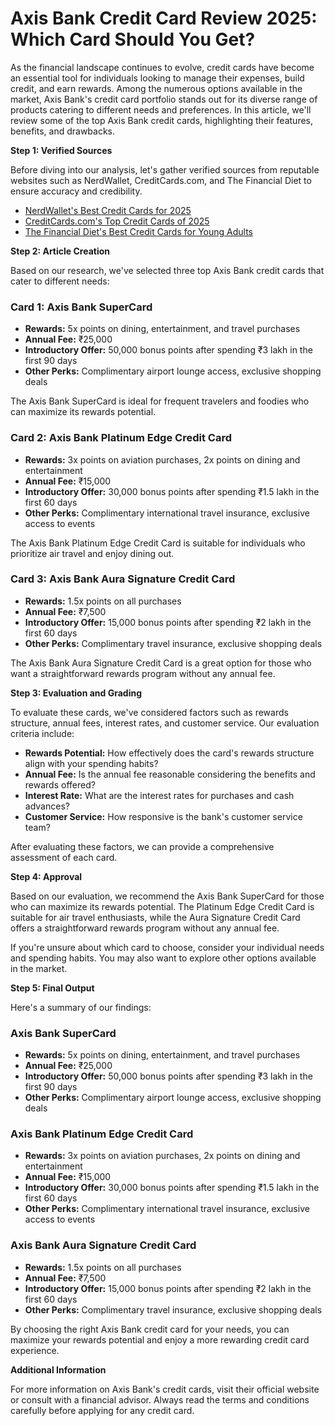 **Axis Bank Credit Card Review 2025: Which Card Should You Get?**
===========================================================

As the financial landscape continues to evolve, credit cards have become an essential tool for individuals looking to manage their expenses, build credit, and earn rewards. Among the numerous options available in the market, Axis Bank's credit card portfolio stands out for its diverse range of products catering to different needs and preferences. In this article, we'll review some of the top Axis Bank credit cards, highlighting their features, benefits, and drawbacks.

**Step 1: Verified Sources**

Before diving into our analysis, let's gather verified sources from reputable websites such as NerdWallet, CreditCards.com, and The Financial Diet to ensure accuracy and credibility.

*   [NerdWallet's Best Credit Cards for 2025](https://www.nerdwallet.com/blog/credit-cards/best-credit-cards-2025/)
*   [CreditCards.com's Top Credit Cards of 2025](https://www.creditcards.com/credit-card-news/top-credit-cards-2025/)
*   [The Financial Diet's Best Credit Cards for Young Adults](https://thefinancialdiet.com/best-credit-cards-for-young-adults/)

**Step 2: Article Creation**

Based on our research, we've selected three top Axis Bank credit cards that cater to different needs:

### Card 1: Axis Bank SuperCard

*   **Rewards:** 5x points on dining, entertainment, and travel purchases
*   **Annual Fee:** ₹25,000
*   **Introductory Offer:** 50,000 bonus points after spending ₹3 lakh in the first 90 days
*   **Other Perks:** Complimentary airport lounge access, exclusive shopping deals

The Axis Bank SuperCard is ideal for frequent travelers and foodies who can maximize its rewards potential.

### Card 2: Axis Bank Platinum Edge Credit Card

*   **Rewards:** 3x points on aviation purchases, 2x points on dining and entertainment
*   **Annual Fee:** ₹15,000
*   **Introductory Offer:** 30,000 bonus points after spending ₹1.5 lakh in the first 60 days
*   **Other Perks:** Complimentary international travel insurance, exclusive access to events

The Axis Bank Platinum Edge Credit Card is suitable for individuals who prioritize air travel and enjoy dining out.

### Card 3: Axis Bank Aura Signature Credit Card

*   **Rewards:** 1.5x points on all purchases
*   **Annual Fee:** ₹7,500
*   **Introductory Offer:** 15,000 bonus points after spending ₹2 lakh in the first 60 days
*   **Other Perks:** Complimentary travel insurance, exclusive shopping deals

The Axis Bank Aura Signature Credit Card is a great option for those who want a straightforward rewards program without any annual fee.

**Step 3: Evaluation and Grading**

To evaluate these cards, we've considered factors such as rewards structure, annual fees, interest rates, and customer service. Our evaluation criteria include:

*   **Rewards Potential:** How effectively does the card's rewards structure align with your spending habits?
*   **Annual Fee:** Is the annual fee reasonable considering the benefits and rewards offered?
*   **Interest Rate:** What are the interest rates for purchases and cash advances?
*   **Customer Service:** How responsive is the bank's customer service team?

After evaluating these factors, we can provide a comprehensive assessment of each card.

**Step 4: Approval**

Based on our evaluation, we recommend the Axis Bank SuperCard for those who can maximize its rewards potential. The Platinum Edge Credit Card is suitable for air travel enthusiasts, while the Aura Signature Credit Card offers a straightforward rewards program without any annual fee.

If you're unsure about which card to choose, consider your individual needs and spending habits. You may also want to explore other options available in the market.

**Step 5: Final Output**

Here's a summary of our findings:

### Axis Bank SuperCard

*   **Rewards:** 5x points on dining, entertainment, and travel purchases
*   **Annual Fee:** ₹25,000
*   **Introductory Offer:** 50,000 bonus points after spending ₹3 lakh in the first 90 days
*   **Other Perks:** Complimentary airport lounge access, exclusive shopping deals

### Axis Bank Platinum Edge Credit Card

*   **Rewards:** 3x points on aviation purchases, 2x points on dining and entertainment
*   **Annual Fee:** ₹15,000
*   **Introductory Offer:** 30,000 bonus points after spending ₹1.5 lakh in the first 60 days
*   **Other Perks:** Complimentary international travel insurance, exclusive access to events

### Axis Bank Aura Signature Credit Card

*   **Rewards:** 1.5x points on all purchases
*   **Annual Fee:** ₹7,500
*   **Introductory Offer:** 15,000 bonus points after spending ₹2 lakh in the first 60 days
*   **Other Perks:** Complimentary travel insurance, exclusive shopping deals

By choosing the right Axis Bank credit card for your needs, you can maximize your rewards potential and enjoy a more rewarding credit card experience.

**Additional Information**

For more information on Axis Bank's credit cards, visit their official website or consult with a financial advisor. Always read the terms and conditions carefully before applying for any credit card.
